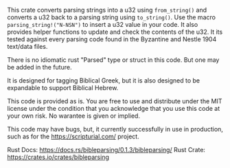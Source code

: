 This crate converts parsing strings into a u32 using `from_string()` and converts a u32
back to a parsing string using `to_string()`. Use the macro `parsing_string!("N-NSN")`
to insert a u32 value in your code. It also provides helper functions to update
and check the contents of the u32. It its tested against every parsing code found in the
Byzantine and Nestle 1904 text/data files.

There is no idiomatic rust "Parsed" type or struct in this code. But one may be added
in the future.

It is designed for tagging Biblical Greek, but it is also designed to be expandable to
support Biblical Hebrew.

This code is provided as is. You are free to use and distribute under the MIT license
under the condition that you acknowledge that you use this code at your own risk. No
warantee is given or implied.

This code may have bugs, but, it currently successfully in use in production, such as
for the https://scripturial.com/ project.

Rust Docs: https://docs.rs/bibleparsing/0.1.3/bibleparsing/
Rust Crate: https://crates.io/crates/bibleparsing
